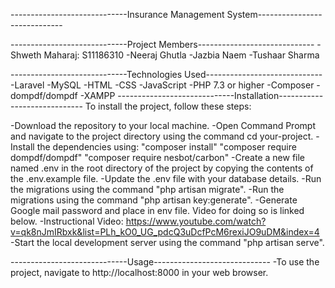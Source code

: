 -----------------------------Insurance Management System-----------------------------

-----------------------------Project Members-----------------------------
-Shweth Maharaj: S11186310
-Neeraj Ghutla
-Jazbia Naem
-Tushaar Sharma

-----------------------------Technologies Used-----------------------------
-Laravel
-MySQL
-HTML
-CSS
-JavaScript
-PHP 7.3 or higher
-Composer
-dompdf/dompdf
-XAMPP
-----------------------------Installation-----------------------------
To install the project, follow these steps:

-Download the repository to your local machine.
-Open Command Prompt and navigate to the project directory using the command cd your-project.
-Install the dependencies using:
"composer install"
"composer require dompdf/dompdf"
"composer require nesbot/carbon"
-Create a new file named .env in the root directory of the project by copying the contents of the .env.example file.
-Update the .env file with your database details.
-Run the migrations using the command "php artisan migrate".
-Run the migrations using the command "php artisan key:generate".
-Generate Google mail password and place in env file. Video for doing so is linked below.
-Instructional Video: https://www.youtube.com/watch?v=qk8nJmIRbxk&list=PLh_kO0_UG_pdcQ3uDcfPcM6rexiJO9uDM&index=4
-Start the local development server using the command "php artisan serve".

-----------------------------Usage-----------------------------
-To use the project, navigate to http://localhost:8000 in your web browser.
